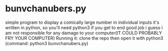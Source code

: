 # bunvchanubers.py
simple program to display a comically  large number in individual inputs
it's written in python, so you'll need python3
if you get to end good job i guess
i am not responsible for any damage to your computer(IT COULD PROBABLY FRY YOUR COMPUTER)
Running it:
clone the repo then open it with python3 (command: python3 bunvchanubers.py)
